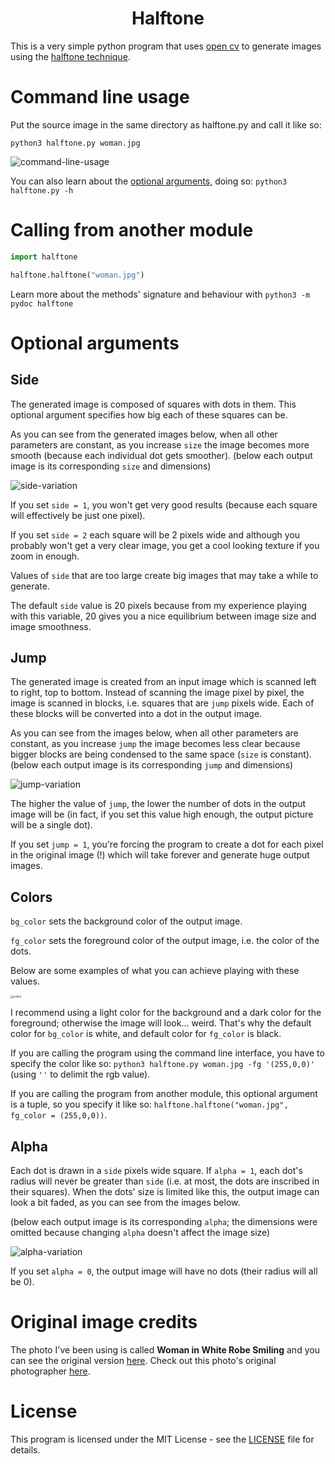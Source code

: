 <h1 align="center">Halftone</h1>

This is a very simple python program that uses [open cv](https://docs.opencv.org/master/index.html) to generate images using the [halftone technique](https://en.wikipedia.org/wiki/Halftone).

# Command line usage

Put the source image in the same directory as halftone.py and call it like so:

`python3 halftone.py woman.jpg`

![command-line-usage](https://user-images.githubusercontent.com/25433159/81508242-f51cb500-92fa-11ea-9bf2-14ce45190288.jpg)

You can also learn about the [optional arguments](#optional-arguments), doing so: `python3 halftone.py -h`



# Calling from another module

```python
import halftone

halftone.halftone("woman.jpg")
```

Learn more about the methods' signature and behaviour with `python3 -m pydoc halftone`



# Optional arguments

## Side

The generated image is composed of squares with dots in them. This optional argument specifies how big each of these squares can be. 

As you can see from the generated images below, when all other parameters are constant, as you increase `size` the image becomes more smooth (because each individual dot gets smoother). (below each output image is its corresponding `size` and dimensions)

![side-variation](https://user-images.githubusercontent.com/25433159/81510498-f6a1a980-9309-11ea-8484-74d2c36a5986.jpg)

If you set `side = 1`, you won't get very good results (because each square will effectively be just one pixel). 

If you set `side = 2` each square will be 2 pixels wide and although you probably won't get a very clear image, you get a cool looking texture if you zoom in enough. 

Values of `side` that are too large create big images that may take a while to generate. 

The default `side` value is 20 pixels because from my experience playing with this variable, 20 gives you a nice equilibrium between image size and image smoothness. 

## Jump

The generated image is created from an input image which is scanned left to right, top to bottom. Instead of scanning the image pixel by pixel, the image is scanned in blocks, i.e. squares that are `jump` pixels wide. Each of these blocks will be converted into a dot in the output image. 

As you can see from the images below, when all other parameters are constant, as you increase `jump` the image becomes less clear because bigger blocks are being condensed to the same space (`size` is constant). (below each output image is its corresponding `jump` and dimensions)

![jump-variation](https://user-images.githubusercontent.com/25433159/81511641-a1b66100-9312-11ea-95ee-5ab34feb68c0.jpg)

The higher the value of `jump`, the lower the number of dots in the output image will be (in fact, if you set this value high enough, the output picture will be a single dot).

If you set `jump = 1`, you're forcing the program to create a dot for each pixel in the original image (!) which will take forever and generate huge output images.

## Colors

`bg_color` sets the background color of the output image.

`fg_color` sets the foreground color of the output image, i.e. the color of the dots.

Below are some examples of what you can achieve playing with these values. 

<img src="https://user-images.githubusercontent.com/25433159/81928916-f3464080-95dd-11ea-9f2a-3107dddd9293.jpg" alt="colors" style="zoom:30%;" />

I recommend using a light color for the background and a dark color for the foreground; otherwise the image will look... weird. That's why the default color for `bg_color` is white, and default color for `fg_color` is black.

If you are calling the program using the command line interface, you have to specify the color like so: `python3 halftone.py woman.jpg -fg '(255,0,0)'` (using `''` to delimit the rgb value). 

If you are calling the program from another module, this optional argument is a tuple, so you specify it like so: `halftone.halftone("woman.jpg", fg_color = (255,0,0))`.

## Alpha

Each dot is drawn in a `side` pixels wide square. If `alpha = 1`, each dot's radius will never be greater than `side` (i.e. at most, the dots are inscribed in their squares). When the dots' size is limited like this, the output image can look a bit faded, as you can see from the images below. 

(below each output image is its corresponding `alpha`; the dimensions were omitted because changing `alpha` doesn't affect the image size)

![alpha-variation](https://user-images.githubusercontent.com/25433159/81931225-aa908680-95e1-11ea-8e2a-dd920d3dfb94.jpg)

If you set `alpha = 0`, the output image will have no dots (their radius will all be 0).

# Original image credits

The photo I've been using is called **Woman in White Robe Smiling** and you can see the original version [here](https://www.pexels.com/photo/woman-in-white-robe-smiling-4156467/). Check out this photo's original photographer [here](https://www.pexels.com/@breston-kenya-477564).

# License

This program is licensed under the MIT License - see the [LICENSE](LICENSE) file for details.
